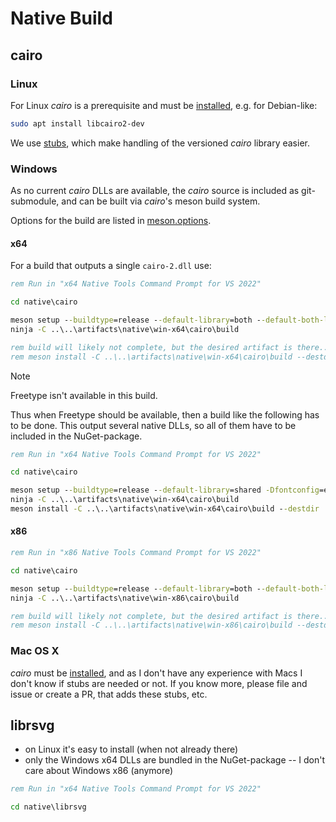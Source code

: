 # Native Build

## cairo

### Linux

For Linux _cairo_ is a prerequisite and must be [installed](https://www.cairographics.org/download/), e.g. for Debian-like:
```bash
sudo apt install libcairo2-dev
```

We use [stubs](./stubs/ReadMe.md), which make handling of the versioned _cairo_ library easier.

### Windows

As no current _cairo_ DLLs are available, the _cairo_ source is included as git-submodule, and can be built via _cairo_'s meson build system.

Options for the build are listed in [meson.options](https://gitlab.freedesktop.org/cairo/cairo/-/blob/master/meson.options?ref_type=heads).

#### x64

For a build that outputs a single `cairo-2.dll` use:
```cmd
rem Run in "x64 Native Tools Command Prompt for VS 2022"

cd native\cairo

meson setup --buildtype=release --default-library=both --default-both-libraries=shared -Dtests=disabled ..\..\artifacts\native\win-x64\cairo\build
ninja -C ..\..\artifacts\native\win-x64\cairo\build

rem build will likely not complete, but the desired artifact is there...
rem meson install -C ..\..\artifacts\native\win-x64\cairo\build --destdir ..\out
```

> [!NOTE]
> Freetype isn't available in this build.

Thus when Freetype should be available, then a build like the following has to be done.
This output several native DLLs, so all of them have to be included in the NuGet-package.
```cmd
rem Run in "x64 Native Tools Command Prompt for VS 2022"

cd native\cairo

meson setup --buildtype=release --default-library=shared -Dfontconfig=enabled -Dfreetype=enabled -Dtests=disabled ..\..\artifacts\native\win-x64\cairo\build
ninja -C ..\..\artifacts\native\win-x64\cairo\build
meson install -C ..\..\artifacts\native\win-x64\cairo\build --destdir ..\out
```

#### x86

```cmd
rem Run in "x86 Native Tools Command Prompt for VS 2022"

cd native\cairo

meson setup --buildtype=release --default-library=both --default-both-libraries=shared -Dtests=disabled ..\..\artifacts\native\win-x86\cairo\build
ninja -C ..\..\artifacts\native\win-x86\cairo\build

rem build will likely not complete, but the desired artifact is there...
rem meson install -C ..\..\artifacts\native\win-x86\cairo\build --destdir ..\..\out
```

### Mac OS X

_cairo_ must be [installed](https://www.cairographics.org/download/), and as I don't have any experience with Macs I don't know if stubs are needed or not.
If you know more, please file and issue or create a PR, that adds these stubs, etc.

## librsvg

* on Linux it's easy to install (when not already there)
* only the Windows x64 DLLs are bundled in the NuGet-package -- I don't care about Windows x86 (anymore)

```cmd
rem Run in "x64 Native Tools Command Prompt for VS 2022"

cd native\librsvg


```
